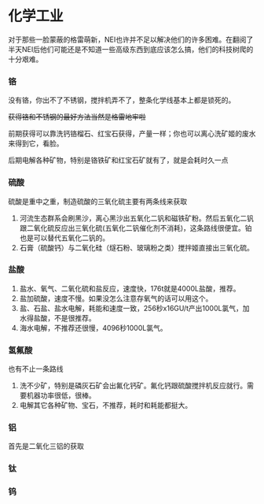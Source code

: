 # 化学工业

对于那些一脸蒙蔽的格雷萌新，NEI也许并不足以解决他们的许多困难。在翻阅了半天NEI后他们可能还是不知道一些高级东西到底应该怎么搞，他们的科技树爬的十分艰难。

### 铬

没有铬，你出不了不锈钢，搅拌机弄不了，整条化学线基本上都是锁死的。

~~获得铬和不锈钢的最好方法当然是格雷地牢啦~~

前期获得可以靠洗钙铬榴石、红宝石获得，产量一样；你也可以离心洗矿姬的废水来得到它，看脸。

后期电解各种矿物，特别是铬铁矿和红宝石矿就有了，就是会耗时久一点

### 硫酸

硫酸是重中之重，制造硫酸的三氧化硫主要有两条线来获取

1. 河流生态群系会刷黑沙，离心黑沙出五氧化二钒和磁铁矿粉。然后五氧化二钒跟二氧化硫反应出三氧化硫\(五氧化二钒催化剂不消耗\)，这条路线很便宜。铂也是可以替代五氧化二钒的。
2. 石膏（硫酸钙）与二氧化硅（燧石粉、玻璃粉之类）搅拌姬直接出三氧化硫。

### 盐酸

1. 盐水、氧气、二氧化硫和盐反应，速度快，176t就是4000L盐酸，推荐。
2. 盐加硫酸，速度不慢。如果没怎么注意存氧气的话可以用这个。
3. 盐、石盐、盐水电解，耗能和速度一致，256秒x16GU/t产出1000L氯气，加水得盐酸，不是很推荐。
4. 海水电解，不推荐还很慢，4096秒1000L氯气。

### 氢氟酸

也有不止一条路线

1. 洗不少矿，特别是磷灰石矿会出氟化钙矿。氟化钙跟硫酸搅拌机反应就行。需要机器功率很低，很棒。
2. 电解其它各种矿物、宝石，不推荐，耗时和耗能都挺大。

### 铝

首先是二氧化三铝的获取

### 钛

### 钨



